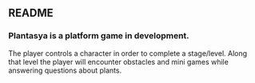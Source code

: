 ## README

### Plantasya is a platform game in development.

The player controls a character in order to complete a stage/level. Along that level the player will encounter obstacles and mini games while answering questions about plants.

